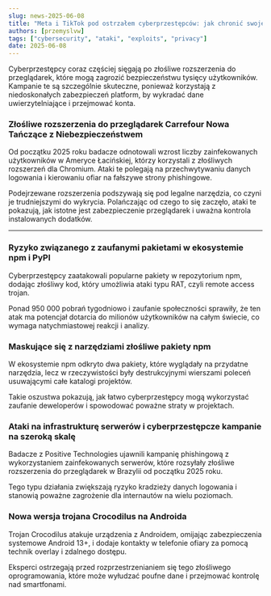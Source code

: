 ```yaml
---
slug: news-2025-06-08
title: "Meta i TikTok pod ostrzałem cyberprzestępców: jak chronić swoje dane na platformach społecznościowych?"
authors: [przemyslvw]
tags: ["cybersecurity", "ataki", "exploits", "privacy"]
date: 2025-06-08
---
```


Cyberprzestępcy coraz częściej sięgają po złośliwe rozszerzenia do przeglądarek, które mogą zagrozić bezpieczeństwu tysięcy użytkowników. Kampanie te są szczególnie skuteczne, ponieważ korzystają z niedoskonałych zabezpieczeń platform, by wykradać dane uwierzytelniające i przejmować konta.
<!-- truncate -->
### Złośliwe rozszerzenia do przeglądarek Carrefour Nowa Tańczące z Niebezpieczeństwem

Od początku 2025 roku badacze odnotowali wzrost liczby zainfekowanych użytkowników w Ameryce Łacińskiej, którzy korzystali z złośliwych rozszerzeń dla Chromium. Ataki te polegają na przechwytywaniu danych logowania i kierowaniu ofiar na fałszywe strony phishingowe.

Podejrzewane rozszerzenia podszywają się pod legalne narzędzia, co czyni je trudniejszymi do wykrycia. Polańczając od czego to się zaczęło, ataki te pokazują, jak istotne jest zabezpieczenie przeglądarek i uważna kontrola instalowanych dodatków.


---

### Ryzyko związanego z zaufanymi pakietami w ekosystemie npm i PyPI

Cyberprzestępcy zaatakowali popularne pakiety w repozytorium npm, dodając złośliwy kod, który umożliwia ataki typu RAT, czyli remote access trojan.

Ponad 950 000 pobrań tygodniowo i zaufanie społeczności sprawiły, że ten atak ma potencjał dotarcia do milionów użytkowników na całym świecie, co wymaga natychmiastowej reakcji i analizy.


### Maskujące się z narzędziami złośliwe pakiety npm

W ekosystemie npm odkryto dwa pakiety, które wyglądały na przydatne narzędzia, lecz w rzeczywistości były destrukcyjnymi wierszami poleceń usuwającymi całe katalogi projektów.

Takie oszustwa pokazują, jak łatwo cyberprzestępcy mogą wykorzystać zaufanie deweloperów i spowodować poważne straty w projektach.


### Ataki na infrastrukturę serwerów i cyberprzestępcze kampanie na szeroką skalę

Badacze z Positive Technologies ujawnili kampanię phishingową z wykorzystaniem zainfekowanych serwerów, które rozsyłały złośliwe rozszerzenia do przeglądarek w Brazylii od początku 2025 roku.

Tego typu działania zwiększają ryzyko kradzieży danych logowania i stanowią poważne zagrożenie dla internautów na wielu poziomach.


### Nowa wersja trojana Crocodilus na Androida

Trojan Crocodilus atakuje urządzenia z Androidem, omijając zabezpieczenia systemowe Android 13+, i dodaje kontakty w telefonie ofiary za pomocą technik overlay i zdalnego dostępu.

Eksperci ostrzegają przed rozprzestrzenianiem się tego złośliwego oprogramowania, które może wyłudzać poufne dane i przejmować kontrolę nad smartfonami.



